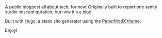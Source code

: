 A public blogpost all about tech, for now. Originally built to report one sanity studio misconfiguration, but now it's a blog. 

Built with [Hugo](https://gohugo.io/), a static site generator using the [PaperModX theme](reorx.github.io/hugo-PaperModX/).

Enjoy!